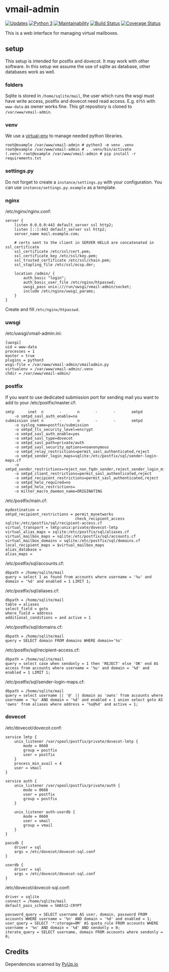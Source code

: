 # vmail-admin
[![Updates](https://pyup.io/repos/github/Monschichi/vmail-admin/shield.svg)](https://pyup.io/repos/github/Monschichi/vmail-admin/)
[![Python 3](https://pyup.io/repos/github/Monschichi/vmail-admin/python-3-shield.svg)](https://pyup.io/repos/github/Monschichi/vmail-admin/)
[![Maintainability](https://api.codeclimate.com/v1/badges/63428d0d453b592b15f0/maintainability)](https://codeclimate.com/github/Monschichi/vmail-admin/maintainability)
[![Build Status](https://travis-ci.org/Monschichi/vmail-admin.svg?branch=master)](https://travis-ci.org/Monschichi/vmail-admin)
[![Coverage Status](https://coveralls.io/repos/github/Monschichi/vmail-admin/badge.svg?branch=master)](https://coveralls.io/github/Monschichi/vmail-admin?branch=master)

This is a web interface for managing virtual mailboxes.

## setup
This setup is intended for postfix and dovecot. It may work with other software.
In this setup we assume the use of sqlite as database, other databases work as well.

### folders
Sqlite is stored in `/home/sqlite/mail`, the user which runs the wsgi must have write access, postfix and dovecot need read access. E.g. `0755` with `www-data` as owner works fine.
This git repository is cloned to `/var/www/vmail-admin`. 

### venv
We use a [virtual-env](https://docs.python.org/3/library/venv.html) to manage needed python libraries.
```shell script
root@example /var/www/vmail-admin # python3 -m venv .venv
root@example /var/www/vmail-admin # . .venv/bin/activate
(.venv) root@example /var/www/vmail-admin # pip install -r requirements.txt 
```

### settings.py
Do not forget to create a `instance/settings.py` with your configuration. You can use `instance/settings.py.example` as a template. 

### nginx
/etc/nginx/nginx.conf:
```
server {
	listen 0.0.0.0:443 default_server ssl http2;
	listen [::]:443 default_server ssl http2;
	server_name mail.example.com;

	# certs sent to the client in SERVER HELLO are concatenated in ssl_certificate
	ssl_certificate /etc/ssl/cert.pem;
	ssl_certificate_key /etc/ssl/key.pem;
	ssl_trusted_certificate /etc/ssl/chain.pem;
    ssl_stapling_file /etc/ssl/ocsp.der;

	location /admin/ {
		auth_basic "login";
		auth_basic_user_file /etc/nginx/htpasswd;
		uwsgi_pass unix:///run/uwsgi/vmail-admin/socket;
		include /etc/nginx/uwsgi_params;
	}
}
```

Create and fill `/etc/nginx/htpasswd`.

### uwsgi
/etc/uwsgi/vmail-admin.ini:
```
[uwsgi]
uid = www-data
processes = 1
master = true
plugins = python3
wsgi-file = /var/www/vmail-admin/vmailadmin.py
virtualenv = /var/www/vmail-admin/.venv
chdir = /var/www/vmail-admin/
```

### postfix
If you want to use dedicated submission port for sending mail you want to add to your /etc/postfix/master.cf:
```
smtp      inet  n       -       n       -       -       smtpd
    -o smtpd_sasl_auth_enable=no
submission inet n       -       n       -       -       smtpd
    -o syslog_name=postfix/submission
    -o smtpd_tls_security_level=encrypt
    -o smtpd_sasl_auth_enable=yes
    -o smtpd_sasl_type=dovecot
    -o smtpd_sasl_path=private/auth
    -o smtpd_sasl_security_options=noanonymous
    -o smtpd_relay_restrictions=permit_sasl_authenticated,reject
    -o smtpd_sender_login_maps=sqlite:/etc/postfix/sql/sender-login-maps.cf
    -o smtpd_sender_restrictions=reject_non_fqdn_sender,reject_sender_login_mismatch,permit_sasl_authenticated,reject
    -o smtpd_client_restrictions=permit_sasl_authenticated,reject
    -o smtpd_recipient_restrictions=permit_sasl_authenticated,reject
    -o smtpd_helo_required=no
    -o smtpd_helo_restrictions=
    -o milter_macro_daemon_name=ORIGINATING
```

/etc/postfix/main.cf:
```
mydestination = 
smtpd_recipient_restrictions = permit_mynetworks
                               check_recipient_access sqlite:/etc/postfix/sql/recipient-access.cf
virtual_transport = lmtp:unix:private/dovecot-lmtp
virtual_alias_maps = sqlite:/etc/postfix/sql/aliases.cf
virtual_mailbox_maps = sqlite:/etc/postfix/sql/accounts.cf
virtual_mailbox_domains = sqlite:/etc/postfix/sql/domains.cf
local_recipient_maps = $virtual_mailbox_maps
alias_database =
alias_maps = 
```

/etc/postfix/sql/accounts.cf:
```
dbpath = /home/sqlite/mail
query = select 1 as found from accounts where username = '%u' and domain = '%d' and enabled = 1 LIMIT 1;
```

/etc/postfix/sql/aliases.cf:
```
dbpath = /home/sqlite/mail
table = aliases
select_field = goto
where_field = address
additional_conditions = and active = 1
```

/etc/postfix/sql/domains.cf:
```
dbpath = /home/sqlite/mail
query = SELECT domain FROM domains WHERE domain='%s'
```

/etc/postfix/sql/recipient-access.cf:
```
dbpath = /home/sqlite/mail
query = select case when sendonly = 1 then 'REJECT' else 'OK' end AS access from accounts where username = '%u' and domain = '%d' and enabled = 1 LIMIT 1;
```

/etc/postfix/sql/sender-login-maps.cf:
```
dbpath = /home/sqlite/mail
query = select username || '@' || domain as 'owns' from accounts where username = '%u' AND domain = '%d' and enabled = 1 union select goto AS 'owns' from aliases where address = '%u@%d' and active = 1;
```

### dovecot
/etc/dovecot/dovecot.conf:
```
service lmtp {
    unix_listener /var/spool/postfix/private/dovecot-lmtp {
        mode = 0660
        group = postfix
        user = postfix
    }
    process_min_avail = 4
    user = vmail
}

service auth {
    unix_listener /var/spool/postfix/private/auth {
        mode = 0660
        user = postfix
        group = postfix
    }

    unix_listener auth-userdb {
        mode = 0660
        user = vmail
        group = vmail
    }
}

passdb {
    driver = sql
    args = /etc/dovecot/dovecot-sql.conf
}

userdb {
    driver = sql
    args = /etc/dovecot/dovecot-sql.conf
}
```

/etc/dovecot/dovecot-sql.conf:
```
driver = sqlite
connect = /home/sqlite/mail
default_pass_scheme = SHA512-CRYPT 

password_query = SELECT username AS user, domain, password FROM accounts WHERE username = '%n' AND domain = '%d' and enabled = 1;
user_query = SELECT '*:storage=0M' AS quota_rule FROM accounts WHERE username = '%n' AND domain = '%d' AND sendonly = 0;
iterate_query = SELECT username, domain FROM accounts where sendonly = 0;
```

## Credits
Dependencies scanned by [PyUp.io](https://pyup.io/)
